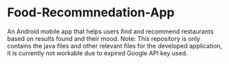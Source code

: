 # Food-Recommnedation-App
An Android mobile app that helps users find and recommend restaurants based on results found and their mood. 
Note: This repository is only contains the java files and other relevant files for the developed application, it is currently not workable due to expired Google API key used.  
